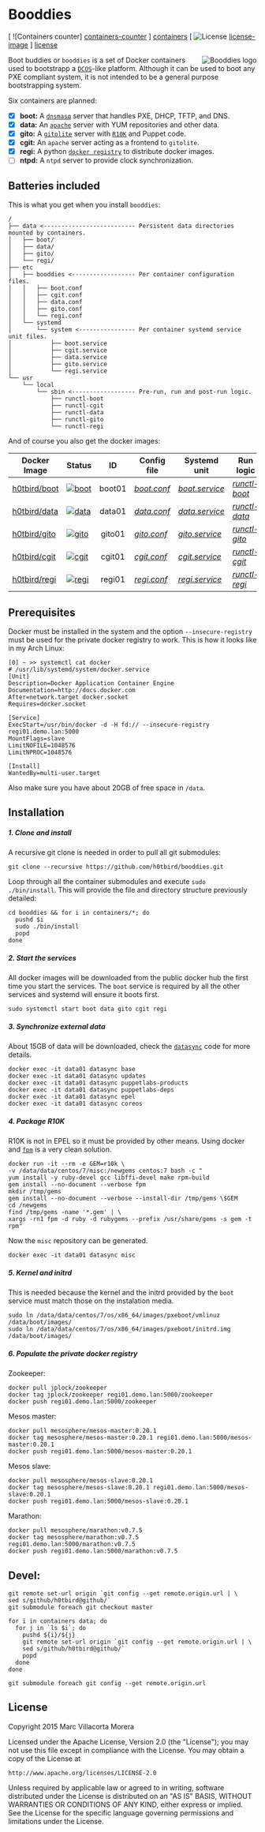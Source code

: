 # Booddies

[ ![Containers counter] [containers-counter] ] [containers]
[ ![License] [license-image] ] [license]

<img src="https://www.lucidchart.com/publicSegments/view/551701de-fe3c-4e49-84e1-431d0a008e9b/image.png"
 alt="Booddies logo" title="Booddies" align="right" />

Boot buddies or `booddies` is a set of Docker containers used to bootstrapp a [`DCOS`][dcos-web]-like platform.
Although it can be used to boot any PXE compliant system, it is not intended to be a general purpose bootstrapping system.

Six containers are planned:

- [x] **boot:** A [`dnsmasq`][dnsmasq-web] server that handles PXE, DHCP, TFTP, and DNS.
- [x] **data:** An [`apache`][apache-web] server with YUM repositories and other data.
- [x] **gito:** A [`gitolite`][gitolite-web] server with [`R10K`][r10k-web] and Puppet code.
- [x] **cgit:** An `apache` server acting as a frontend to `gitolite`.
- [x] **regi:** A python [`docker registry`][registry-web] to distribute docker images.
- [ ] **ntpd:** A `ntpd` server to provide clock synchronization. 

## Batteries included

This is what you get when you install `booddies`:

```
/
├── data <-------------------------- Persistent data directories mounted by containers.
│   ├── boot/
│   ├── data/
│   ├── gito/
│   └── regi/
├── etc
│   ├── booddies <------------------ Per container configuration files.
│   │   ├── boot.conf
│   │   ├── cgit.conf
│   │   ├── data.conf
│   │   ├── gito.conf
│   │   └── regi.conf
│   └── systemd
│       └── system <---------------- Per container systemd service unit files.
│           ├── boot.service
│           ├── cgit.service
│           ├── data.service
│           ├── gito.service
│           └── regi.service
└── usr
    └── local
        └── sbin <------------------ Pre-run, run and post-run logic.
            ├── runctl-boot
            ├── runctl-cgit
            ├── runctl-data
            ├── runctl-gito
            └── runctl-regi
```

And of course you also get the docker images:

| Docker Image               | Status                          | ID     | Config file                | Systemd unit                                        | Run logic |
| -------------------------- | ------------------------------- |:------:| -------------------------- | --------------------------- | ------------------------- |
| [h0tbird/boot][boot-image] | [![boot][boot-image]][boot-web] | boot01 | [*boot.conf*][boot-config] | [*boot.service*][boot-unit] | [*runctl-boot*][boot-run] |
| [h0tbird/data][data-image] | [![data][data-image]][data-web] | data01 | [*data.conf*][data-config] | [*data.service*][data-unit] | [*runctl-data*][data-run] |
| [h0tbird/gito][gito-image] | [![gito][gito-image]][gito-web] | gito01 | [*gito.conf*][gito-config] | [*gito.service*][gito-unit] | [*runctl-gito*][gito-run] |
| [h0tbird/cgit][cgit-image] | [![cgit][cgit-image]][cgit-web] | cgit01 | [*cgit.conf*][cgit-config] | [*cgit.service*][cgit-unit] | [*runctl-cgit*][cgit-run] |
| [h0tbird/regi][regi-image] | [![regi][regi-image]][regi-web] | regi01 | [*regi.conf*][regi-config] | [*regi.service*][regi-unit] | [*runctl-regi*][regi-run] |

## Prerequisites
Docker must be installed in the system and the option `--insecure-registry` must be used for the private docker registry to work. This is how it looks like in my Arch Linux:

```
[0] ~ >> systemctl cat docker
# /usr/lib/systemd/system/docker.service
[Unit]
Description=Docker Application Container Engine
Documentation=http://docs.docker.com
After=network.target docker.socket
Requires=docker.socket

[Service]
ExecStart=/usr/bin/docker -d -H fd:// --insecure-registry regi01.demo.lan:5000
MountFlags=slave
LimitNOFILE=1048576
LimitNPROC=1048576

[Install]
WantedBy=multi-user.target
```

Also make sure you have about 20GB of free space in `/data`.

## Installation
##### 1. Clone and install
A recursive git clone is needed in order to pull all git submodules:
```
git clone --recursive https://github.com/h0tbird/booddies.git
```
Loop through all the container submodules and execute `sudo ./bin/install`. This will provide the file and directory structure previously detailed:
```
cd booddies && for i in containers/*; do
  pushd $i
  sudo ./bin/install
  popd
done
```

##### 2. Start the services
All docker images will be downloaded from the public docker hub the first time you start the services.
The `boot` service is required by all the other services and systemd will ensure it boots first.
```
sudo systemctl start boot data gito cgit regi
```

##### 3. Synchronize external data
About 15GB of data will be downloaded, check the [`datasync`][datasync-code] code for more details.
```
docker exec -it data01 datasync base
docker exec -it data01 datasync updates
docker exec -it data01 datasync puppetlabs-products
docker exec -it data01 datasync puppetlabs-deps
docker exec -it data01 datasync epel
docker exec -it data01 datasync coreos
```

##### 4. Package R10K
R10K is not in EPEL so it must be provided by other means. Using docker and [`fpm`][fpm-web] is a very clean solution.
```
docker run -it --rm -e GEM=r10k \
-v /data/data/centos/7/misc:/newgems centos:7 bash -c "
yum install -y ruby-devel gcc libffi-devel make rpm-build
gem install --no-document --verbose fpm
mkdir /tmp/gems
gem install --no-document --verbose --install-dir /tmp/gems \$GEM
cd /newgems
find /tmp/gems -name '*.gem' | \
xargs -rn1 fpm -d ruby -d rubygems --prefix /usr/share/gems -s gem -t rpm"
```

Now the `misc` repository can be generated.
```
docker exec -it data01 datasync misc
```

##### 5. Kernel and initrd
This is needed because the kernel and the initrd provided by the `boot` service must match those on the instalation media.
```
sudo ln /data/data/centos/7/os/x86_64/images/pxeboot/vmlinuz /data/boot/images/
sudo ln /data/data/centos/7/os/x86_64/images/pxeboot/initrd.img /data/boot/images/
```

##### 6. Populate the private docker registry
Zookeeper:
```
docker pull jplock/zookeeper
docker tag jplock/zookeeper regi01.demo.lan:5000/zookeeper
docker push regi01.demo.lan:5000/zookeeper
```

Mesos master:
```
docker pull mesosphere/mesos-master:0.20.1
docker tag mesosphere/mesos-master:0.20.1 regi01.demo.lan:5000/mesos-master:0.20.1
docker push regi01.demo.lan:5000/mesos-master:0.20.1
```

Mesos slave:
```
docker pull mesosphere/mesos-slave:0.20.1
docker tag mesosphere/mesos-slave:0.20.1 regi01.demo.lan:5000/mesos-slave:0.20.1
docker push regi01.demo.lan:5000/mesos-slave:0.20.1
```

Marathon:
```
docker pull mesosphere/marathon:v0.7.5
docker tag mesosphere/marathon:v0.7.5 regi01.demo.lan:5000/marathon:v0.7.5
docker push regi01.demo.lan:5000/marathon:v0.7.5
```

## Devel:
```
git remote set-url origin `git config --get remote.origin.url | \
sed s/github/h0tbird@github/`
git submodule foreach git checkout master

for i in containers data; do
  for j in `ls $i`; do
    pushd ${i}/${j}
    git remote set-url origin `git config --get remote.origin.url | \
    sed s/github/h0tbird@github/`
    popd
  done
done

git submodule foreach git config --get remote.origin.url
```

## License

Copyright 2015 Marc Villacorta Morera

Licensed under the Apache License, Version 2.0 (the "License");
you may not use this file except in compliance with the License.
You may obtain a copy of the License at

    http://www.apache.org/licenses/LICENSE-2.0

Unless required by applicable law or agreed to in writing, software
distributed under the License is distributed on an "AS IS" BASIS,
WITHOUT WARRANTIES OR CONDITIONS OF ANY KIND, either express or implied.
See the License for the specific language governing permissions and
limitations under the License.

[containers-counter]: https://img.shields.io/badge/containers-5/6-yellow.svg
[containers]: https://hub.docker.com/u/h0tbird
[license-image]: http://img.shields.io/badge/license-Apache--2-blue.svg?style=flat
[license]: http://www.apache.org/licenses/LICENSE-2.0
[dcos-web]: http://mesosphere.com/product
[dnsmasq-web]: http://www.thekelleys.org.uk/dnsmasq/doc.html
[apache-web]: http://httpd.apache.org
[gitolite-web]: http://gitolite.com
[r10k-web]: https://github.com/puppetlabs/r10k
[registry-web]: https://github.com/docker/docker-registry
[datasync-code]: https://github.com/h0tbird/docker-data/blob/master/rootfs/usr/sbin/datasync
[fpm-web]: https://github.com/jordansissel/fpm

[boot-image]: https://img.shields.io/badge/build-unknown-lightgrey.svg
[boot-web]: https://registry.hub.docker.com/u/h0tbird/boot
[data-image]: https://img.shields.io/badge/build-unknown-lightgrey.svg
[data-web]: https://registry.hub.docker.com/u/h0tbird/data
[gito-image]: https://img.shields.io/badge/build-unknown-lightgrey.svg
[gito-web]: https://registry.hub.docker.com/u/h0tbird/gito
[cgit-image]: https://img.shields.io/badge/build-unknown-lightgrey.svg
[cgit-web]: https://registry.hub.docker.com/u/h0tbird/cgit
[regi-image]: https://img.shields.io/badge/build-unknown-lightgrey.svg
[regi-web]: https://registry.hub.docker.com/u/h0tbird/regi

[boot-config]: https://github.com/h0tbird/docker-boot/blob/master/boot.conf
[data-config]: https://github.com/h0tbird/docker-data/blob/master/data.conf
[gito-config]: https://github.com/h0tbird/docker-gito/blob/master/gito.conf
[cgit-config]: https://github.com/h0tbird/docker-cgit/blob/master/cgit.conf
[regi-config]: https://github.com/h0tbird/docker-regi/blob/master/regi.conf

[boot-unit]: https://github.com/h0tbird/docker-boot/blob/master/boot.service
[data-unit]: https://github.com/h0tbird/docker-data/blob/master/data.service
[gito-unit]: https://github.com/h0tbird/docker-gito/blob/master/gito.service
[cgit-unit]: https://github.com/h0tbird/docker-cgit/blob/master/cgit.service
[regi-unit]: https://github.com/h0tbird/docker-regi/blob/master/regi.service

[boot-run]: https://github.com/h0tbird/docker-boot/blob/master/bin/runctl
[data-run]: https://github.com/h0tbird/docker-data/blob/master/bin/runctl
[gito-run]: https://github.com/h0tbird/docker-gito/blob/master/bin/runctl
[cgit-run]: https://github.com/h0tbird/docker-cgit/blob/master/bin/runctl
[regi-run]: https://github.com/h0tbird/docker-regi/blob/master/bin/runctl
